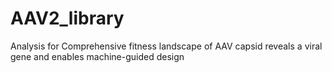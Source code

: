 # AAV2_library
Analysis for Comprehensive fitness landscape of AAV capsid reveals a viral gene and enables machine-guided design
